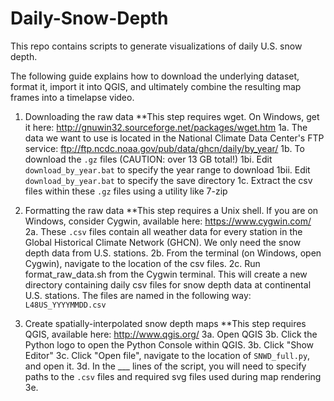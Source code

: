 # Daily-Snow-Depth
This repo contains scripts to generate visualizations of daily U.S. snow depth.

The following guide explains how to download the underlying dataset, format it, import it into QGIS, and ultimately combine the resulting map frames into a timelapse video. 

1. Downloading the raw data **This step requires wget. On Windows, get it here: http://gnuwin32.sourceforge.net/packages/wget.htm
	1a. The data we want to use is located in the National Climate Data Center's FTP service: ftp://ftp.ncdc.noaa.gov/pub/data/ghcn/daily/by_year/ 
	1b. To download the `.gz` files (CAUTION: over 13 GB total!)
		1bi.  Edit `download_by_year.bat` to specify the year range to download
		1bii. Edit `download_by_year.bat` to specify the save directory
	1c. Extract the csv files within these `.gz` files using a utility like 7-zip

2. Formatting the raw data **This step requires a Unix shell. If you are on Windows, consider Cygwin, available here: https://www.cygwin.com/
	2a. These `.csv` files contain all weather data for every station in the Global Historical Climate Network (GHCN). We only need the snow depth data from U.S. stations.
	2b. From the terminal (on Windows, open Cygwin), navigate to the location of the csv files.
	2c. Run format_raw_data.sh from the Cygwin terminal. This will create a new directory containing daily csv files for snow depth data at continental U.S. stations. The files are named in the following way: `L48US_YYYYMMDD.csv`
3. Create spatially-interpolated snow depth maps **This step requires QGIS, available here: http://www.qgis.org/
	3a. Open QGIS
	3b. Click the Python logo to open the Python Console within QGIS.
	3b. Click "Show Editor"
	3c. Click "Open file", navigate to the location of `SNWD_full.py`, and open it.
	3d. In the ___ lines of the script, you will need to specify paths to the `.csv` files and required svg files used during map rendering
	3e. 
